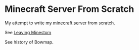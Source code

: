 # Minecraft Server From Scratch

My attempt to write [my minecraft server](bowmap.md) from scratch.

See [Leaving Minestom](leaving-minestom.md)

See history of Bowmap.
